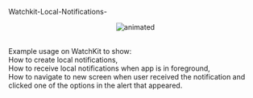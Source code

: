  Watchkit-Local-Notifications-


<p align="center">
  <img 
src="https://user-images.githubusercontent.com/79598598/206907169-11728e3b-27f5-4d9f-92a9-269b945ac14a.gif" 
alt="animated" />
</p>

<br>
Example usage on WatchKit to show:     <br />
How to create local notifications,    <br />
How to receive local notifications when app is in foreground,    <br />
How to navigate to new screen when user received the notification and 
clicked one of the options in the alert that appeared. 


